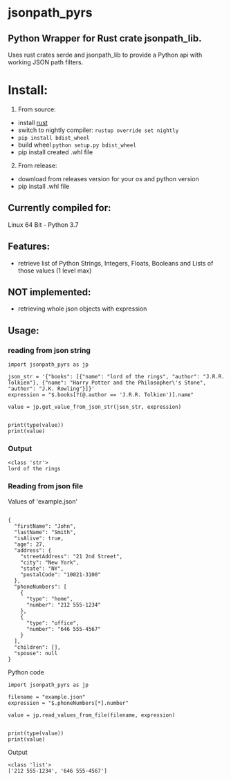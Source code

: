 # jsonpath_pyrs
## Python Wrapper for Rust crate jsonpath_lib.

Uses rust crates serde and jsonpath_lib to provide a Python api with working JSON path filters.

# Install:
1. From source:
- install [rust](https://rustup.rs/)
- switch to nightly compiler: `rustup override set nightly`
- `pip install bdist_wheel`
- build wheel `python setup.py bdist_wheel`
- pip install created .whl file

2. From release:
- download from releases version for your os and python version
- pip install .whl file

## Currently compiled for:
Linux 64 Bit - Python 3.7

## Features:
- retrieve list of Python Strings, Integers, Floats, Booleans and Lists of those values (1 level max)

## NOT implemented:
- retrieving whole json objects with expression

## Usage:
### reading from json string
``` 
import jsonpath_pyrs as jp

json_str = '{"books": [{"name": "lord of the rings", "author": "J.R.R. Tolkien"}, {"name": "Harry Potter and the Philosopher\'s Stone", "author": "J.K. Rowling"}]}'
expression = "$.books[?(@.author == 'J.R.R. Tolkien')].name"

value = jp.get_value_from_json_str(json_str, expression)


print(type(value))
print(value)
```
### Output
```
<class 'str'>
lord of the rings
```
### Reading from json file
Values of 'example.json'
```
 
{
  "firstName": "John",
  "lastName": "Smith",
  "isAlive": true,
  "age": 27,
  "address": {
    "streetAddress": "21 2nd Street",
    "city": "New York",
    "state": "NY",
    "postalCode": "10021-3100"
  },
  "phoneNumbers": [
    {
      "type": "home",
      "number": "212 555-1234"
    },
    {
      "type": "office",
      "number": "646 555-4567"
    }
  ],
  "children": [],
  "spouse": null
}
```
Python code
```
import jsonpath_pyrs as jp

filename = "example.json"
expression = "$.phoneNumbers[*].number"

value = jp.read_values_from_file(filename, expression)


print(type(value))
print(value)
```
Output
```
<class 'list'>
['212 555-1234', '646 555-4567']
```
